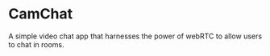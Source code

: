 # CamChat
A simple video chat app that harnesses the power of webRTC to allow users to chat in rooms.
